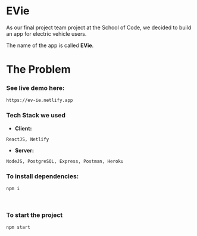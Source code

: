 # EVie

As our final project team project at the School of Code, we decided to build an app for electric vehicle users. 

The name of the app is called **EVie**.



# The Problem


### See live demo here:
```
https://ev-ie.netlify.app
```

### Tech Stack we used

- **Client:** 
```
ReactJS, Netlify
```

- **Server:** 
```
NodeJS, PostgreSQL, Express, Postman, Heroku
```

### To install dependencies:
```
npm i
```

<br>

### To start the project
```
npm start
```
